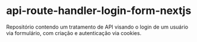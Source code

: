 # api-route-handler-login-form-nextjs
Repositório contendo um tratamento de API visando o login de um usuário via formulário, com criação e autenticação via cookies.
